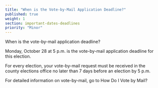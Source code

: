 ```yaml
---
title: "When is the Vote-by-Mail Application Deadline?"
published: true
weight: 1
section: important-dates-deadlines
priority: "Minor"
---
```


When is the vote-by-mail application deadline?

Monday, October 28 at 5 p.m. is the vote-by-mail application deadline for this election.

For every election, your vote-by-mail request must be received in the county elections office no later than 7 days before an election by 5 p.m.

For detailed information on vote-by-mail, go to How Do I Vote by Mail? 

